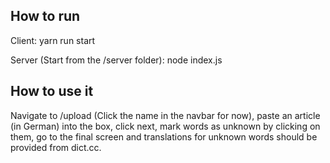 ## How to run

Client:
yarn run start

Server (Start from the /server folder):
node index.js

## How to use it

Navigate to /upload (Click the name in the navbar for now), paste an article (in German) into the box, click next, mark words as unknown by clicking on them, go to the final screen and translations for unknown words should be provided from dict.cc.
